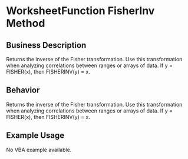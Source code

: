 # WorksheetFunction FisherInv Method

## Business Description
Returns the inverse of the Fisher transformation. Use this transformation when analyzing correlations between ranges or arrays of data. If y = FISHER(x), then FISHERINV(y) = x.

## Behavior
Returns the inverse of the Fisher transformation. Use this transformation when analyzing correlations between ranges or arrays of data. If y = FISHER(x), then FISHERINV(y) = x.

## Example Usage
No VBA example available.